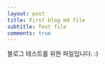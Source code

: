 ```yaml
---
layout: post
title: First blog md file
subtitle: Test file
comments: true
---
```


블로그 테스트를 위한 파일입니다. :)
